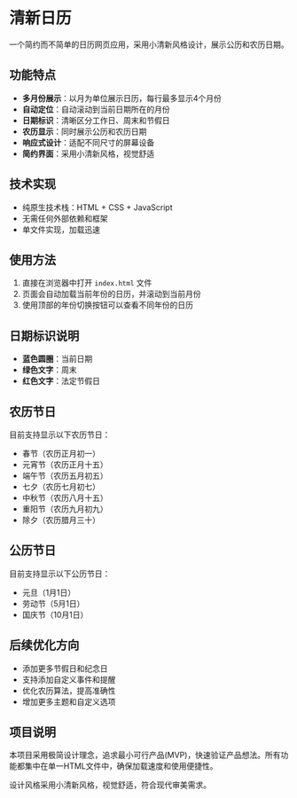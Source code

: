 # 清新日历

一个简约而不简单的日历网页应用，采用小清新风格设计，展示公历和农历日期。

## 功能特点

- **多月份展示**：以月为单位展示日历，每行最多显示4个月份
- **自动定位**：自动滚动到当前日期所在的月份
- **日期标识**：清晰区分工作日、周末和节假日
- **农历显示**：同时展示公历和农历日期
- **响应式设计**：适配不同尺寸的屏幕设备
- **简约界面**：采用小清新风格，视觉舒适

## 技术实现

- 纯原生技术栈：HTML + CSS + JavaScript
- 无需任何外部依赖和框架
- 单文件实现，加载迅速

## 使用方法

1. 直接在浏览器中打开 `index.html` 文件
2. 页面会自动加载当前年份的日历，并滚动到当前月份
3. 使用顶部的年份切换按钮可以查看不同年份的日历

## 日期标识说明

- **蓝色圆圈**：当前日期
- **绿色文字**：周末
- **红色文字**：法定节假日

## 农历节日

目前支持显示以下农历节日：
- 春节（农历正月初一）
- 元宵节（农历正月十五）
- 端午节（农历五月初五）
- 七夕（农历七月初七）
- 中秋节（农历八月十五）
- 重阳节（农历九月初九）
- 除夕（农历腊月三十）

## 公历节日

目前支持显示以下公历节日：
- 元旦（1月1日）
- 劳动节（5月1日）
- 国庆节（10月1日）

## 后续优化方向

- 添加更多节假日和纪念日
- 支持添加自定义事件和提醒
- 优化农历算法，提高准确性
- 增加更多主题和自定义选项

## 项目说明

本项目采用极简设计理念，追求最小可行产品(MVP)，快速验证产品想法。所有功能都集中在单一HTML文件中，确保加载速度和使用便捷性。

设计风格采用小清新风格，视觉舒适，符合现代审美需求。 